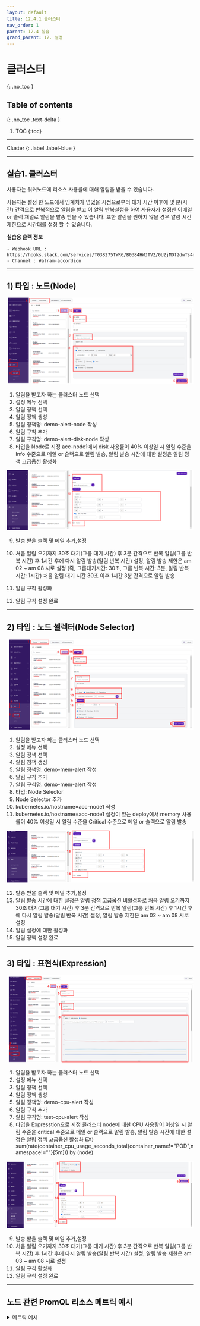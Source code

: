 ```yaml
---
layout: default
title: 12.4.1 클러스터
nav_order: 1
parent: 12.4 실습
grand_parent: 12. 설정
---
```


# 클러스터
{: .no_toc }

## Table of contents
{: .no_toc .text-delta }

1. TOC
{:toc}

---

<div class="code-example" markdown="1">
Cluster
{: .label .label-blue }
</div>

---

## 실습1. 클러스터

사용자는 워커노드에 리소스 사용률에 대해 알림을 받을 수 있습니다.

사용자는 설정 한 노드에서 임계치가 넘었을 시점으로부터 대기 시간 이후에 몇 분(시간) 간격으로 반복적으로 알림을 받고 이 알림 반복설정을 하여 사용자가 설정한 이메일 or 슬랙 채널로 알림을 발송 받을 수 있습니다. 또한 알림을 원하지 않을 경우 알림 시간 제한으로 시간대를 설정 할 수 있습니다.

**실습용 슬랙 정보**

```
- Webhook URL : https://hooks.slack.com/services/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
- Channel : #alram-accordion
```

---
## 1) 타입 : 노드(Node)


![node1.png](/assets/images/setting/node1.png)


1. 알림을 받고자 하는 클러스터 노드 선택
2. 설정 메뉴 선택
3. 알림 정책 선택
4. 알림 정책 생성
5. 알림 정책명: demo-alert-node 작성
6. 알림 규칙 추가
7. 알림 규칙명: demo-alert-disk-node 작성
8. 타입을 Node로 지정 acc-node1에서 disk 사용률이 40% 이상일 시 알림 수준을 Info 수준으로 메일 or 슬랙으로 알림 발송, 알림 발송 시간에 대한 설정은 알림 정책 고급옵션 활성화

![node2.png](/assets/images/setting/node2.png)


9. 발송 받을 슬랙 및 메일 추가,설정
10. 처음 알림 오기까지 30초 대기(그룹 대기 시간) 후 3분 간격으로 반복 알림(그룹 반복 시간) 후 1시간 후에 다시 알림 발송(알림 반복 시간) 설정, 알림 발송 제한은 am 02 ~ am 08 시로 설정
(즉, 그룹대기시간: 30초, 그룹 반복 시간: 3분, 알림 반복 시간: 1시간)
처음 알림 대기 시간 30초 이후 1시간 3분 간격으로 알림 발송

11. 알림 규칙 활성화
12. 알림 규칙 설정 완료


---

## 2) 타입 : 노드 셀렉터(Node Selector)

![ns1.png](/assets/images/setting/ns1.png)

1. 알림을 받고자 하는 클러스터 노드 선택
2. 설정 메뉴 선택
3. 알림 정책 선택
4. 알림 정책 생성
5. 알림 정책명: demo-mem-alert 작성
6. 알림 규칙 추가
7. 알림 규칙명: demo-mem-alert 작성
8. 타입: Node Selector
9. Node Selector 추가
10. kubernetes.io/hostname=acc-node1 작성
11. kubernetes.io/hostname=acc-node1 설정이 있는 deploy에서 memory 사용률이 40% 이상일 시 알림 수준을 Critical 수준으로 메일 or 슬랙으로 알림 발송

![ns2.png](/assets/images/setting/ns2.png)

12. 발송 받을 슬랙 및 메일 추가,설정
13. 알림 발송 시간에 대한 설정은 알림 정책 고급옵션 비활성화로 처음 알림 오기까지 30초 대기(그룹 대기 시간) 후 3분 간격으로 반복 알림(그룹 반복 시간) 후 1시간 후에 다시 알림 발송(알림 반복 시간) 설정, 알림 발송 제한은 am 02 ~ am 08 시로 설정
14. 알림 설정에 대한 활성화
15. 알림 정책 설정 완료

---

## 3) 타입 : 표현식(Expression)


![exp1.png](/assets/images/setting/exp1.png)

1. 알림을 받고자 하는 클러스터 노드 선택
2. 설정 메뉴 선택
3. 알림 정책 선택
4. 알림 정책 생성
5. 알림 정책명: demo-cpu-alert 작성
6. 알림 규칙 추가
7. 알림 규칙명: test-cpu-alert 작성
8. 타입을 Expresstion으로 지정 클러스터 node에 대한 CPU 사용량이 이상일 시 알림 수준을 critical 수준으로 메일 or 슬랙으로 알림 발송, 알림 발송 시간에 대한 설정은 알림 정책 고급옵션 활성화
EX) sum(rate(container_cpu_usage_seconds_total{container_name!="POD",namespace!=""}[5m])) by (node)

![exp2.png](/assets/images/setting/exp2.png)


9. 발송 받을 슬랙 및 메일 추가,설정
10. 처음 알림 오기까지 30초 대기(그룹 대기 시간) 후 3분 간격으로 반복 알림(그룹 반복 시간) 후 1시간 후에 다시 알림 발송(알림 반복 시간) 설정, 알림 발송 제한은 am 03 ~ am 08 시로 설정
11. 알림 규칙 활성화
12. 알림 규칙 설정 완료


---

## 노드 관련 PromQL 리소스 메트릭 예시

<details>
<summary>메트릭 예시</summary>
  
{% highlight bash %}

# Resource Metric: Kubernetes 컨테이너 CPU 사용량
container_cpu_usage_seconds_total
sum(rate(container_cpu_usage_seconds_total{container_name!="POD",namespace!=""}[5m])) by (node)

# Resource Metric: Kubernetes 네임스페이스 CPU 사용량
sum(rate(container_cpu_usage_seconds_total{container_name!="POD",namespace!=""}[5m])) by (namespace)

# Resource Metric: Kubernetes CPU 요청
sum(kube_pod_container_resource_requests_cpu_cores)

# Resource Metric: Kubernetes Pod CPU 요청
sum(kube_pod_container_resource_requests_cpu_cores) by (pod)

# Resource Metric: Kubernetes 네임스페이스 CPU 요청
sum(kube_pod_container_resource_requests_cpu_cores) by (namespace)

# Resource Metric: Kubernetes CPU 제한
sum(kube_pod_container_resource_limits_cpu_cores)

# Resource metric: Kubernetes 네임스페이스 CPU 제한
sum(kube_pod_container_resource_limits_cpu_cores) by (namespace)

# Resource Metric: Kubernetes 메모리 사용량
sum(kube_pod_container_resource_requests_memory_bytes)

# Resource Metric: Kubernetes 노드 메모리 사용량
sum(kube_pod_container_resource_requests_memory_bytes) by (node)

# Resource Metric: Kubernetes 메모리 요청
sum(kube_pod_container_resource_limits_memory_bytes)

# Resource Metric: Kubernetes 노드 메모리 요청
sum(kube_pod_container_resource_limits_memory_bytes) by (node)

# 클러스터 및 네임스페이스당 포드 수 확인
sum by (namespace) (kube_pod_info)

# CPU 제한이 없는 클러스터 및 네임스페이스별 컨테이너 수 확인
count by (namespace)(sum by (namespace,pod,container)(kube_pod_container_info{container!=""}) 
unless sum by (namespace,pod,container)(kube_pod_container_resource_limits{resource="cpu"}))

count by (node)(sum by (namespace,pod,container)(kube_pod_container_info{container!=""}) 
unless sum by (namespace,pod,container)(kube_pod_container_resource_limits{resource="cpu"}))

# 모든 종류의 문제가 있는 모든 Pod 확인
sum by (namespace) (kube_pod_status_ready{condition="false"})

# CPU 오버 커밋
sum(kube_pod_container_resource_limits{resource="cpu"}) - sum(kube_node_status_capacity_cpu_cores)

# 메모리 오버 커밋 sum(kube_pod_container_resource_limits{resource="memory"}) - 
sum(kube_node_status_capacity_memory_bytes)

# 클러스터 별 준비된 노드 수
sum(kube_node_status_condition{condition="Ready", status="true"}==1) by (node)

# 클러스터 별 사용하지 않는 CPU core 확인
sum((rate(container_cpu_usage_seconds_total{container!="POD",container!=""}[30m]) - on (namespace,pod,container) 
group_left avg by (namespace,pod,container)(kube_pod_container_resource_requests{resource="cpu"})) * -1 >0 by (node))

# 클러스터 별 사용하지 않는 memory 확인
sum((container_memory_usage_bytes{container!="POD",container!=""} - on (namespace,pod,container) 
avg by (namespace,pod,container)(kube_pod_container_resource_requests{resource="memory"})) * -1 >0 ) / (102410241024)

# Ready 상태가 아닌 node 확인
sum(kube_node_status_condition{condition="NotReady",status="true"})

# 클러스터 수준에서 CPU 사용량
sum (rate (container_cpu_usage_seconds_total{image!=""}[1m])) by (node)

{% endhighlight %}
   
</details>

